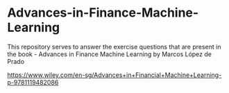 # Advances-in-Finance-Machine-Learning
This repository serves to answer the exercise questions that are present in the book - Advances in Finance Machine Learning by Marcos López de Prado

https://www.wiley.com/en-sg/Advances+in+Financial+Machine+Learning-p-9781119482086
